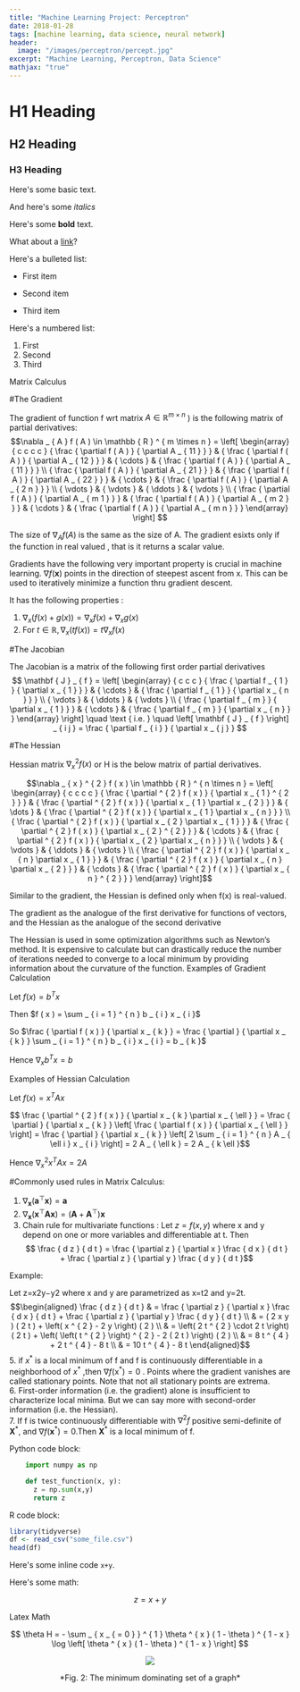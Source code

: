 ```yaml
---
title: "Machine Learning Project: Perceptron"
date: 2018-01-28
tags: [machine learning, data science, neural network]
header:
  image: "/images/perceptron/percept.jpg"
excerpt: "Machine Learning, Perceptron, Data Science"
mathjax: "true"
---
```


# H1 Heading

## H2 Heading

### H3 Heading

Here's some basic text.

And here's some *italics*

Here's some **bold** text.

What about a [link](https://github.com/dataoptimal)?

Here's a bulleted list:
* First item
+ Second item
- Third item

Here's a numbered list:
1. First
2. Second
3. Third

Matrix Calculus

#The Gradient

The gradient of function f wrt matrix $A \in \mathbb { R } ^ { m \times n }$ ) is the following matrix of partial derivatives:
$$\nabla _ { A } f ( A ) \in \mathbb { R } ^ { m \times n } = \left[ \begin{array} { c c c c } { \frac { \partial f ( A ) } { \partial A _ { 11 } } } & { \frac { \partial f ( A ) } { \partial A _ { 12 } } } & { \cdots } & { \frac { \partial f ( A ) } { \partial A _ { 11 } } } \\ { \frac { \partial f ( A ) } { \partial A _ { 21 } } } & { \frac { \partial f ( A ) } { \partial A _ { 22 } } } & { \cdots } & { \frac { \partial f ( A ) } { \partial A _ { 2 n } } } \\ { \vdots } & { \vdots } & { \ddots } & { \vdots } \\ { \frac { \partial f ( A ) } { \partial A _ { m 1 } } } & { \frac { \partial f ( A ) } { \partial A _ { m 2 } } } & { \cdots } & { \frac { \partial f ( A ) } { \partial A _ { m n } } } \end{array} \right] $$

The size of $\nabla _ { A } f ( A )$ is the same as the size of A. The gradient esixts only if the function in real valued , that is it returns a scalar value.

Gradients have the following very important property is crucial in machine learning. $\nabla f ( \mathbf { x } )$ points in the direction of steepest ascent from x. This can be used to iteratively minimize a function thru gradient descent.


It has the following properties :

1. $\nabla _ { x } ( f ( x ) + g ( x ) ) = \nabla _ { x } f ( x ) + \nabla _ { x } g ( x )$
2. For $t \in \mathbb { R } , \nabla _ { x } ( t f ( x ) ) = t \nabla _ { x } f ( x )$

#The Jacobian

The Jacobian is a matrix of the following first order partial derivatives
$$ \mathbf { J } _ { f } = \left[ \begin{array} { c c c } { \frac { \partial f _ { 1 } } { \partial x _ { 1 } } } & { \cdots } & { \frac { \partial f _ { 1 } } { \partial x _ { n } } } \\ { \vdots } & { \ddots } & { \vdots } \\ { \frac { \partial f _ { m } } { \partial x _ { 1 } } } & { \cdots } & { \frac { \partial f _ { m } } { \partial x _ { n } } } \end{array} \right] \quad \text { i.e. } \quad \left[ \mathbf { J } _ { f } \right] _ { i j } = \frac { \partial f _ { i } } { \partial x _ { j } } $$


#The Hessian

Hessian matrix $\nabla _ { x } ^ { 2 } f ( x )$ or H is the below matrix of partial derivatives.

$$\nabla _ { x } ^ { 2 } f ( x ) \in \mathbb { R } ^ { n \times n } = \left[ \begin{array} { c c c c } { \frac { \partial ^ { 2 } f ( x ) } { \partial x _ { 1 } ^ { 2 } } } & { \frac { \partial ^ { 2 } f ( x ) } { \partial x _ { 1 } \partial x _ { 2 } } } & { \dots } & { \frac { \partial ^ { 2 } f ( x ) } { \partial x _ { 1 } \partial x _ { n } } } \\ { \frac { \partial ^ { 2 } f ( x ) } { \partial x _ { 2 } \partial x _ { 1 } } } & { \frac { \partial ^ { 2 } f ( x ) } { \partial x _ { 2 } ^ { 2 } } } & { \cdots } & { \frac { \partial ^ { 2 } f ( x ) } { \partial x _ { 2 } \partial x _ { n } } } \\ { \vdots } & { \vdots } & { \ddots } & { \vdots } \\ { \frac { \partial ^ { 2 } f ( x ) } { \partial x _ { n } \partial x _ { 1 } } } & { \frac { \partial ^ { 2 } f ( x ) } { \partial x _ { n } \partial x _ { 2 } } } & { \cdots } & { \frac { \partial ^ { 2 } f ( x ) } { \partial x _ { n } ^ { 2 } } } \end{array} \right]$$

Similar to the gradient, the Hessian is defined only when f(x) is real-valued.

The gradient as the analogue of the first derivative for functions
of vectors, and the Hessian as the analogue of the second derivative

The Hessian is used in some optimization algorithms such as Newton’s method.  It is expensive to calculate but can drastically reduce the number of iterations needed to converge to a local minimum by providing information about the curvature of the function.
Examples of Gradient Calculation

Let $f ( x ) = b ^ { T } x$

Then $f ( x ) = \sum _ { i = 1 } ^ { n } b _ { i } x _ { i }$

So $\frac { \partial f ( x ) } { \partial x _ { k } } = \frac { \partial } { \partial x _ { k } } \sum _ { i = 1 } ^ { n } b _ { i } x _ { i } = b _ { k }$

Hence $\nabla _ { x } b ^ { T } x = b$

Examples of Hessian Calculation

Let $f ( x ) = x ^ { T } A x$

$$ \frac { \partial ^ { 2 } f ( x ) } { \partial x _ { k } \partial x _ { \ell } } = \frac { \partial } { \partial x _ { k } } \left[ \frac { \partial f ( x ) } { \partial x _ { \ell } } \right] = \frac { \partial } { \partial x _ { k } } \left[ 2 \sum _ { i = 1 } ^ { n } A _ { \ell i } x _ { i } \right] = 2 A _ { \ell k } = 2 A _ { k \ell }$$

Hence $\nabla _ { x } ^ { 2 } x ^ { T } A x = 2 A$

#Commonly used rules in Matrix Calculus:
1. $\nabla _ { \mathbf { x } } \left( \mathbf { a } ^ { \top } \mathbf { x } \right) = \mathbf { a }$
2. $\nabla _ { \mathbf { x } } \left( \mathbf { x } ^ { \top } \mathbf { A } \mathbf { x } \right) = \left( \mathbf { A } + \mathbf { A } ^ { \top } \right) \mathbf { x }$
4. Chain rule for multivariate functions : Let $z = f ( x , y )$ where x and y depend on one or more variables and differentiable at t. Then
$$ \frac { d z } { d t } = \frac { \partial z } { \partial x } \frac { d x } { d t } + \frac { \partial z } { \partial y } \frac { d y } { d t }$$

 Example:

 Let z=x2y−y2 where x and y are parametrized as x=t2 and y=2t.
$$\begin{aligned} \frac { d z } { d t } & = \frac { \partial z } { \partial x } \frac { d x } { d t } + \frac { \partial z } { \partial y } \frac { d y } { d t } \\ & = ( 2 x y ) ( 2 t ) + \left( x ^ { 2 } - 2 y \right) ( 2 ) \\ & = \left( 2 t ^ { 2 } \cdot 2 t \right) ( 2 t ) + \left( \left( t ^ { 2 } \right) ^ { 2 } - 2 ( 2 t ) \right) ( 2 ) \\ & = 8 t ^ { 4 } + 2 t ^ { 4 } - 8 t \\ & = 10 t ^ { 4 } - 8 t \end{aligned}$$
5. if $x ^ { * }$ is a local minimum of f and f is continuously differentiable in a neighborhood of $x ^ { * }$ ,then $\nabla f \left( \mathrm { x } ^ { * } \right) = 0$ . Points where the gradient vanishes are called stationary points.  Note that not all stationary points are extrema.  
6. First-order  information  (i.e.   the  gradient) alone is  insufficient  to  characterize  local minima.  But we can say more with second-order information (i.e.  the Hessian).  
7. If f is twice continuously differentiable with $\nabla ^ { 2 } f$  positive semi-definite of $\mathbf { X } ^ { * }$,  and $\nabla f \left( \mathbf { x } ^ { * } \right) = 0$.Then $\mathbf { X } ^ { * }$ is  a  local  minimum  of f.























Python code block:
```python
    import numpy as np

    def test_function(x, y):
      z = np.sum(x,y)
      return z
```

R code block:
```r
library(tidyverse)
df <- read_csv("some_file.csv")
head(df)
```

Here's some inline code `x+y`.

Here's some math:

$$z=x+y$$

Latex Math

$$ \theta H = - \sum _ { x _ { = 0 } } ^ { 1 } \theta ^ { x } ( 1 - \theta ) ^ { 1 - x } \log \left[ \theta ^ { x } ( 1 - \theta ) ^ { 1 - x } \right] $$




<p align="center">
<img src="https://media.giphy.com/media/vFKqnCdLPNOKc/giphy.gif">

</p>

<center>
*Fig. 2: The minimum dominating set of a graph*
</center>
